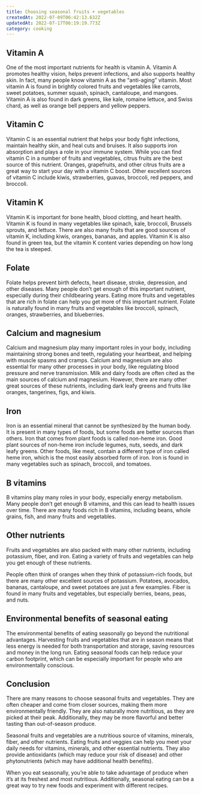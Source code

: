```yaml
---
title: Choosing seasonal fruits + vegetables
createdAt: 2022-07-09T06:42:13.632Z
updatedAt: 2022-07-17T06:19:19.773Z
category: cooking
---
```


## Vitamin A

One of the most important nutrients for health is vitamin A. Vitamin A promotes healthy vision, helps prevent infections, and also supports healthy skin. In fact, many people know vitamin A as the “anti-aging” vitamin. Most vitamin A is found in brightly colored fruits and vegetables like carrots, sweet potatoes, summer squash, spinach, cantaloupe, and mangoes. Vitamin A is also found in dark greens, like kale, romaine lettuce, and Swiss chard, as well as orange bell peppers and yellow peppers.

## Vitamin C

Vitamin C is an essential nutrient that helps your body fight infections, maintain healthy skin, and heal cuts and bruises. It also supports iron absorption and plays a role in your immune system. While you can find vitamin C in a number of fruits and vegetables, citrus fruits are the best source of this nutrient. Oranges, grapefruits, and other citrus fruits are a great way to start your day with a vitamin C boost. Other excellent sources of vitamin C include kiwis, strawberries, guavas, broccoli, red peppers, and broccoli.

## Vitamin K

Vitamin K is important for bone health, blood clotting, and heart health. Vitamin K is found in many vegetables like spinach, kale, broccoli, Brussels sprouts, and lettuce. There are also many fruits that are good sources of vitamin K, including kiwis, oranges, bananas, and apples. Vitamin K is also found in green tea, but the vitamin K content varies depending on how long the tea is steeped.

## Folate

Folate helps prevent birth defects, heart disease, stroke, depression, and other diseases. Many people don’t get enough of this important nutrient, especially during their childbearing years. Eating more fruits and vegetables that are rich in folate can help you get more of this important nutrient. Folate is naturally found in many fruits and vegetables like broccoli, spinach, oranges, strawberries, and blueberries.

## Calcium and magnesium

Calcium and magnesium play many important roles in your body, including maintaining strong bones and teeth, regulating your heartbeat, and helping with muscle spasms and cramps. Calcium and magnesium are also essential for many other processes in your body, like regulating blood pressure and nerve transmission. Milk and dairy foods are often cited as the main sources of calcium and magnesium. However, there are many other great sources of these nutrients, including dark leafy greens and fruits like oranges, tangerines, figs, and kiwis.

## Iron

Iron is an essential mineral that cannot be synthesized by the human body. It is present in many types of foods, but some foods are better sources than others. Iron that comes from plant foods is called non-heme iron. Good plant sources of non-heme iron include legumes, nuts, seeds, and dark leafy greens. Other foods, like meat, contain a different type of iron called heme iron, which is the most easily absorbed form of iron. Iron is found in many vegetables such as spinach, broccoli, and tomatoes.

## B vitamins

B vitamins play many roles in your body, especially energy metabolism. Many people don’t get enough B vitamins, and this can lead to health issues over time. There are many foods rich in B vitamins, including beans, whole grains, fish, and many fruits and vegetables.

## Other nutrients

Fruits and vegetables are also packed with many other nutrients, including potassium, fiber, and iron. Eating a variety of fruits and vegetables can help you get enough of these nutrients.

People often think of oranges when they think of potassium-rich foods, but there are many other excellent sources of potassium. Potatoes, avocados, bananas, cantaloupe, and sweet potatoes are just a few examples.
Fiber is found in many fruits and vegetables, but especially berries, beans, peas, and nuts.

## Environmental benefits of seasonal eating

The environmental benefits of eating seasonally go beyond the nutritional advantages. Harvesting fruits and vegetables that are in season means that less energy is needed for both transportation and storage, saving resources and money in the long run. Eating seasonal foods can help reduce your carbon footprint, which can be especially important for people who are environmentally conscious.

## Conclusion

There are many reasons to choose seasonal fruits and vegetables. They are often cheaper and come from closer sources, making them more environmentally friendly. They are also naturally more nutritious, as they are picked at their peak. Additionally, they may be more flavorful and better tasting than out-of-season produce.

Seasonal fruits and vegetables are a nutritious source of vitamins, minerals, fiber, and other nutrients. Eating fruits and veggies can help you meet your daily needs for vitamins, minerals, and other essential nutrients. They also provide antioxidants (which may reduce your risk of disease) and other phytonutrients (which may have additional health benefits).

When you eat seasonally, you’re able to take advantage of produce when it’s at its freshest and most nutritious. Additionally, seasonal eating can be a great way to try new foods and experiment with different recipes.
